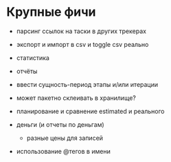 # Крупные фичи

- парсинг ссылок на таски в других трекерах
- экспорт и импорт в csv и toggle csv реально
- статистика
- отчёты


- ввести сущность-период этапы и/или итерации
- может пакетно склеивать в хранилище?
- планирование и сравнение estimated и реального
- деньги (и отчеты по деньгам)
  - разные цены для записей
- использование @тегов в имени


